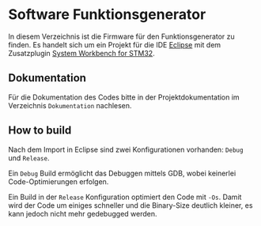 # Software Funktionsgenerator

In diesem Verzeichnis ist die Firmware für den Funktionsgenerator zu finden. Es handelt sich 
um ein Projekt für die IDE [Eclipse](https://www.eclipse.org/ide/) mit dem Zusatzplugin 
[System Workbench for STM32](http://www.openstm32.org/System%2BWorkbench%2Bfor%2BSTM32). 


## Dokumentation

Für die Dokumentation des Codes bitte in der Projektdokumentation im Verzeichnis `Dokumentation` nachlesen.


## How to build

Nach dem Import in Eclipse sind zwei Konfigurationen vorhanden: `Debug` und `Release`. 

Ein `Debug` Build ermöglicht das Debuggen mittels GDB, wobei keinerlei Code-Optimierungen erfolgen.

Ein Build in der `Release` Konfiguration optimiert den Code mit `-Os`. Damit wird der Code um einiges
schneller und die Binary-Size deutlich kleiner, es kann jedoch nicht mehr gedebugged werden. 
